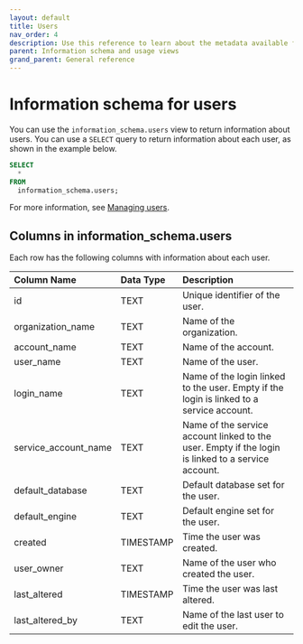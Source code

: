```yaml
---
layout: default
title: Users
nav_order: 4
description: Use this reference to learn about the metadata available for Firebolt users using the information schema.
parent: Information schema and usage views
grand_parent: General reference
---
```


# Information schema for users
You can use the `information_schema.users` view to return information about users. You can use a `SELECT` query to return information about each user, as shown in the example below.

```sql
SELECT
  *
FROM
  information_schema.users;
```

For more information, see [Managing users](../../../Guides/managing-your-organization/managing-users.md).

## Columns in information_schema.users

Each row has the following columns with information about each user.

| Column Name                 | Data Type   | Description |
| :---------------------------| :-----------| :-----------|
| id                          | TEXT      | Unique identifier of the user. |
| organization_name           | TEXT      | Name of the organization. |
| account_name                | TEXT      | Name of the account. |
| user_name                   | TEXT      | Name of the user. |
| login_name                  | TEXT      | Name of the login linked to the user. Empty if the login is linked to a service account. |
| service_account_name        | TEXT      | Name of the service account linked to the user. Empty if the login is linked to a service account. |
| default_database            | TEXT      | Default database set for the user. |
| default_engine              | TEXT      | Default engine set for the user. |
| created                     | TIMESTAMP | Time the user was created. |
| user_owner                  | TEXT      | Name of the user who created the user. |
| last_altered                | TIMESTAMP | Time the user was last altered. |
| last_altered_by             | TEXT       | Name of the last user to edit the user. |





